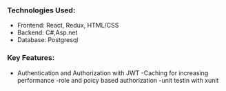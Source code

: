 ### Technologies Used:
- Frontend: React, Redux, HTML/CSS
- Backend: C#,Asp.net
- Database: Postgresql


### Key Features:
- Authentication and Authorization with JWT
-Caching for increasing performance
-role and poicy based authorization
-unit testin with xunit

